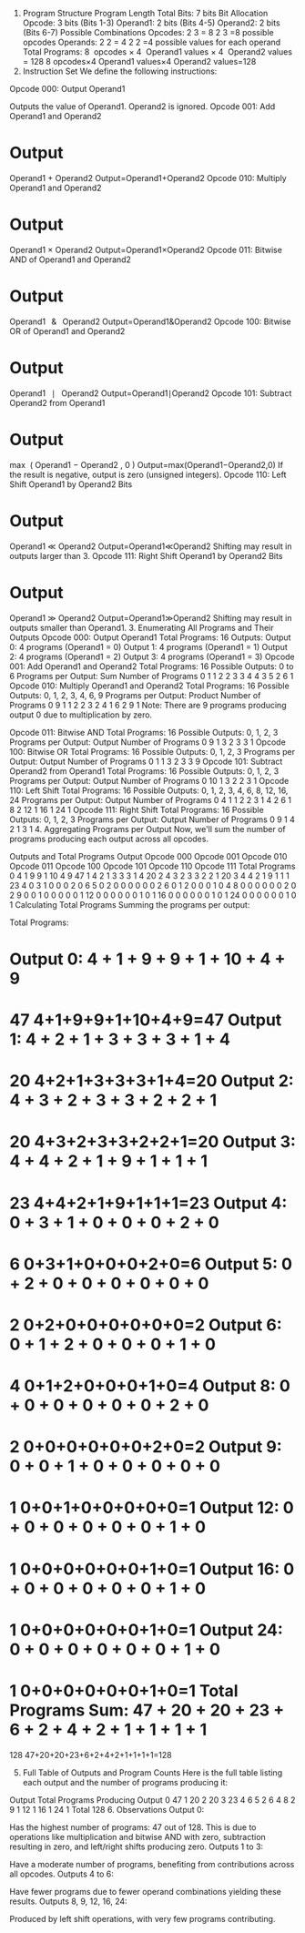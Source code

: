 1. Program Structure
Program Length
Total Bits: 7 bits
Bit Allocation
Opcode: 3 bits (Bits 1-3)
Operand1: 2 bits (Bits 4-5)
Operand2: 2 bits (Bits 6-7)
Possible Combinations
Opcodes: 
2
3
=
8
2 
3
 =8 possible opcodes
Operands: 
2
2
=
4
2 
2
 =4 possible values for each operand
Total Programs: 
8
 opcodes
×
4
 Operand1 values
×
4
 Operand2 values
=
128
8 opcodes×4 Operand1 values×4 Operand2 values=128
2. Instruction Set
We define the following instructions:

Opcode 000: Output Operand1

Outputs the value of Operand1.
Operand2 is ignored.
Opcode 001: Add Operand1 and Operand2

Output
=
Operand1
+
Operand2
Output=Operand1+Operand2
Opcode 010: Multiply Operand1 and Operand2

Output
=
Operand1
×
Operand2
Output=Operand1×Operand2
Opcode 011: Bitwise AND of Operand1 and Operand2

Output
=
Operand1
 
&
 
Operand2
Output=Operand1&Operand2
Opcode 100: Bitwise OR of Operand1 and Operand2

Output
=
Operand1
 
∣
 
Operand2
Output=Operand1∣Operand2
Opcode 101: Subtract Operand2 from Operand1

Output
=
max
⁡
(
Operand1
−
Operand2
,
0
)
Output=max(Operand1−Operand2,0)
If the result is negative, output is zero (unsigned integers).
Opcode 110: Left Shift Operand1 by Operand2 Bits

Output
=
Operand1
≪
Operand2
Output=Operand1≪Operand2
Shifting may result in outputs larger than 3.
Opcode 111: Right Shift Operand1 by Operand2 Bits

Output
=
Operand1
≫
Operand2
Output=Operand1≫Operand2
Shifting may result in outputs smaller than Operand1.
3. Enumerating All Programs and Their Outputs
Opcode 000: Output Operand1
Total Programs: 16
Outputs:
Output 0: 4 programs (Operand1 = 0)
Output 1: 4 programs (Operand1 = 1)
Output 2: 4 programs (Operand1 = 2)
Output 3: 4 programs (Operand1 = 3)
Opcode 001: Add Operand1 and Operand2
Total Programs: 16
Possible Outputs: 0 to 6
Programs per Output:
Sum	Number of Programs
0	1
1	2
2	3
3	4
4	3
5	2
6	1
Opcode 010: Multiply Operand1 and Operand2
Total Programs: 16
Possible Outputs: 0, 1, 2, 3, 4, 6, 9
Programs per Output:
Product	Number of Programs
0	9
1	1
2	2
3	2
4	1
6	2
9	1
Note: There are 9 programs producing output 0 due to multiplication by zero.

Opcode 011: Bitwise AND
Total Programs: 16
Possible Outputs: 0, 1, 2, 3
Programs per Output:
Output	Number of Programs
0	9
1	3
2	3
3	1
Opcode 100: Bitwise OR
Total Programs: 16
Possible Outputs: 0, 1, 2, 3
Programs per Output:
Output	Number of Programs
0	1
1	3
2	3
3	9
Opcode 101: Subtract Operand2 from Operand1
Total Programs: 16
Possible Outputs: 0, 1, 2, 3
Programs per Output:
Output	Number of Programs
0	10
1	3
2	2
3	1
Opcode 110: Left Shift
Total Programs: 16
Possible Outputs: 0, 1, 2, 3, 4, 6, 8, 12, 16, 24
Programs per Output:
Output	Number of Programs
0	4
1	1
2	2
3	1
4	2
6	1
8	2
12	1
16	1
24	1
Opcode 111: Right Shift
Total Programs: 16
Possible Outputs: 0, 1, 2, 3
Programs per Output:
Output	Number of Programs
0	9
1	4
2	1
3	1
4. Aggregating Programs per Output
Now, we'll sum the number of programs producing each output across all opcodes.

Outputs and Total Programs
Output	Opcode 000	Opcode 001	Opcode 010	Opcode 011	Opcode 100	Opcode 101	Opcode 110	Opcode 111	Total Programs
0	4	1	9	9	1	10	4	9	47
1	4	2	1	3	3	3	1	4	20
2	4	3	2	3	3	2	2	1	20
3	4	4	2	1	9	1	1	1	23
4	0	3	1	0	0	0	2	0	6
5	0	2	0	0	0	0	0	0	2
6	0	1	2	0	0	0	1	0	4
8	0	0	0	0	0	0	2	0	2
9	0	0	1	0	0	0	0	0	1
12	0	0	0	0	0	0	1	0	1
16	0	0	0	0	0	0	1	0	1
24	0	0	0	0	0	0	1	0	1
Calculating Total Programs
Summing the programs per output:

Total Programs:

Output 0: 
4
+
1
+
9
+
9
+
1
+
10
+
4
+
9
=
47
4+1+9+9+1+10+4+9=47
Output 1: 
4
+
2
+
1
+
3
+
3
+
3
+
1
+
4
=
20
4+2+1+3+3+3+1+4=20
Output 2: 
4
+
3
+
2
+
3
+
3
+
2
+
2
+
1
=
20
4+3+2+3+3+2+2+1=20
Output 3: 
4
+
4
+
2
+
1
+
9
+
1
+
1
+
1
=
23
4+4+2+1+9+1+1+1=23
Output 4: 
0
+
3
+
1
+
0
+
0
+
0
+
2
+
0
=
6
0+3+1+0+0+0+2+0=6
Output 5: 
0
+
2
+
0
+
0
+
0
+
0
+
0
+
0
=
2
0+2+0+0+0+0+0+0=2
Output 6: 
0
+
1
+
2
+
0
+
0
+
0
+
1
+
0
=
4
0+1+2+0+0+0+1+0=4
Output 8: 
0
+
0
+
0
+
0
+
0
+
0
+
2
+
0
=
2
0+0+0+0+0+0+2+0=2
Output 9: 
0
+
0
+
1
+
0
+
0
+
0
+
0
+
0
=
1
0+0+1+0+0+0+0+0=1
Output 12: 
0
+
0
+
0
+
0
+
0
+
0
+
1
+
0
=
1
0+0+0+0+0+0+1+0=1
Output 16: 
0
+
0
+
0
+
0
+
0
+
0
+
1
+
0
=
1
0+0+0+0+0+0+1+0=1
Output 24: 
0
+
0
+
0
+
0
+
0
+
0
+
1
+
0
=
1
0+0+0+0+0+0+1+0=1
Total Programs Sum: 
47
+
20
+
20
+
23
+
6
+
2
+
4
+
2
+
1
+
1
+
1
+
1
=
128
47+20+20+23+6+2+4+2+1+1+1+1=128

5. Full Table of Outputs and Program Counts
Here is the full table listing each output and the number of programs producing it:

Output	Total Programs Producing Output
0	47
1	20
2	20
3	23
4	6
5	2
6	4
8	2
9	1
12	1
16	1
24	1
Total	128
6. Observations
Output 0:

Has the highest number of programs: 47 out of 128.
This is due to operations like multiplication and bitwise AND with zero, subtraction resulting in zero, and left/right shifts producing zero.
Outputs 1 to 3:

Have a moderate number of programs, benefiting from contributions across all opcodes.
Outputs 4 to 6:

Have fewer programs due to fewer operand combinations yielding these results.
Outputs 8, 9, 12, 16, 24:

Produced by left shift operations, with very few programs contributing.
